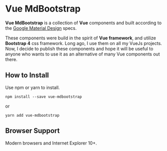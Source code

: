 # Vue MdBootstrap

**Vue MdBootstrap** is a collection of **Vue** components and built according to 
the <a href="https://material.io/design" target="_blank">Google Material Design</a> specs.


These components were build in the spirit of **Vue framework**, and utilize **Bootstrap 4** 
css framework. Long ago, I use them on all my VueJs projects. Now, I decide to publish 
these components and hope it will be useful to anyone who wants to use it as an alternative of
many Vue components out there. 

## How to Install

Use npm or yarn to install.

```shell script
npm install --save vue-mdbootstrap
```
or
```shell script
yarn add vue-mdbootstrap
```
 
## Browser Support

Modern browsers and Internet Explorer 10+.
